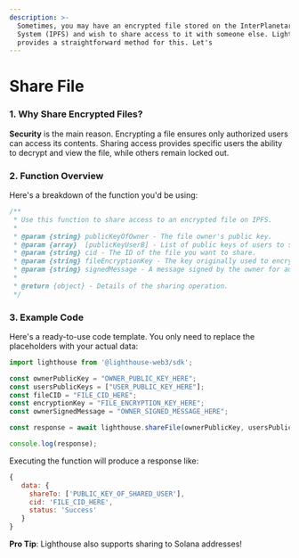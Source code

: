 ```yaml
---
description: >-
  Sometimes, you may have an encrypted file stored on the InterPlanetary File
  System (IPFS) and wish to share access to it with someone else. Lighthouse
  provides a straightforward method for this. Let's
---
```


# Share File

### 1. Why Share Encrypted Files?

**Security** is the main reason. Encrypting a file ensures only authorized users can access its contents. Sharing access provides specific users the ability to decrypt and view the file, while others remain locked out.

### 2. Function Overview

Here's a breakdown of the function you'd be using:

```js
/**
 * Use this function to share access to an encrypted file on IPFS.
 * 
 * @param {string} publicKeyOfOwner - The file owner's public key.
 * @param {array}  [publicKeyUserB] - List of public keys of users to share access with.
 * @param {string} cid - The ID of the file you want to share.
 * @param {string} fileEncryptionKey - The key originally used to encrypt the file.
 * @param {string} signedMessage - A message signed by the owner for authentication.
 * 
 * @return {object} - Details of the sharing operation.
 */
```

### 3. Example Code

Here's a ready-to-use code template. You only need to replace the placeholders with your actual data:

```javascript
import lighthouse from '@lighthouse-web3/sdk';

const ownerPublicKey = "OWNER_PUBLIC_KEY_HERE";
const usersPublicKeys = ["USER_PUBLIC_KEY_HERE"];
const fileCID = "FILE_CID_HERE";
const encryptionKey = "FILE_ENCRYPTION_KEY_HERE";
const ownerSignedMessage = "OWNER_SIGNED_MESSAGE_HERE";

const response = await lighthouse.shareFile(ownerPublicKey, usersPublicKeys, fileCID, encryptionKey, ownerSignedMessage);

console.log(response);
```

Executing the function will produce a response like:

```js
{
   data: {
     shareTo: ['PUBLIC_KEY_OF_SHARED_USER'],
     cid: 'FILE_CID_HERE',
     status: 'Success'
   }
}
```

**Pro Tip**: Lighthouse also supports sharing to Solana addresses!
